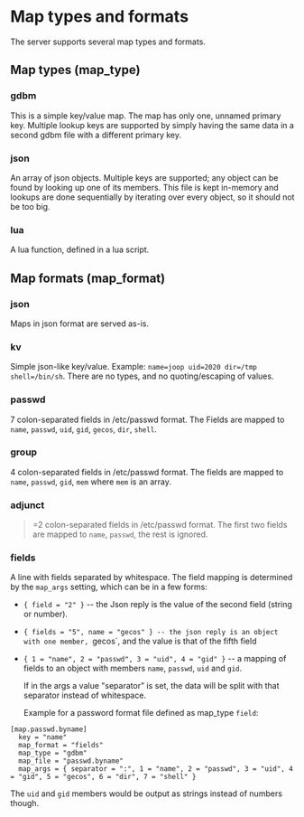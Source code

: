 
# Map types and formats

The server supports several map types and formats.

## Map types (map_type)

### gdbm
  This is a simple key/value map. The map has only one, unnamed primary key.
  Multiple lookup keys are supported by simply having the same data in
  a second gdbm file with a different primary key.

### json
  An array of json objects. Multiple keys are supported; any object can be
  found by looking up one of its members. This file is kept in-memory and
  lookups are done sequentially by iterating over every object, so it
  should not be too big.

### lua
  A lua function, defined in a lua script.

## Map formats (map_format)

### json
  Maps in json format are served as-is.

### kv
  Simple json-like key/value. Example: `name=joop uid=2020 dir=/tmp shell=/bin/sh`.
  There are no types, and no quoting/escaping of values.

### passwd
  7 colon-separated fields in /etc/passwd format. The Fields are mapped to
  `name`, `passwd`, `uid`, `gid`, `gecos`, `dir`, `shell`.

### group
  4 colon-separated fields in /etc/passwd format. The fields are mapped to
  `name`, `passwd`, `gid`, `mem` where `mem` is an array.

### adjunct
  >=2 colon-separated fields in /etc/passwd format. The first two fields
  are mapped to `name`, `passwd`, the rest is ignored.

### fields
  A line with fields separated by whitespace. The field mapping is determined
  by the `map_args` setting, which can be in a few forms:

- `{ field = "2" }` -- the Json reply is the value of the second field (string or number).
- `{ fields = "5", name = "gecos" } -- the json reply is an object with one member, `gecos`,
  and the value is that of the fifth field
- `{ 1 = "name", 2 = "passwd", 3 = "uid", 4 = "gid" }` -- a mapping of fields to
  an object with members `name`, `passwd`, `uid` and `gid`.

  If in the args a value "separator" is set, the data will be split with that
  separator instead of whitespace.

  Example for a password format file defined as map_type `field`:
```
[map.passwd.byname]
  key = "name"
  map_format = "fields"
  map_type = "gdbm"
  map_file = "passwd.byname"
  map_args = { separator = ":", 1 = "name", 2 = "passwd", 3 = "uid", 4 = "gid", 5 = "gecos", 6 = "dir", 7 = "shell" }
```
  The `uid` and `gid` members would be output as strings instead of numbers though.

